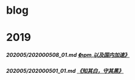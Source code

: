 # blog

# 2019

##### 202005/202000508_01.md   [《npm,以及国内加速》](2020/5/20200508_01.md) 
##### 202005/202000501_01.md   [《知其白，守其黑》](2020/5/20200501_01.md) 